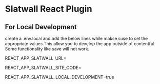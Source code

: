 # Slatwall React Plugin

## For Local Development

create a .env.local and add the below lines while makse suse to set the appropriate values.This allow you to develop the app outside of contentful. Some functionality like save will not work.

REACT_APP_SLATWALL_URL=

REACT_APP_SLATWALL_SITE_CODE=

REACT_APP_SLATWALL_LOCAL_DEVELOPMENT=true
